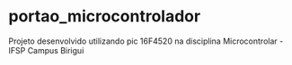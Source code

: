 # portao_microcontrolador

Projeto desenvolvido utilizando pic 16F4520 na disciplina Microcontrolar - IFSP Campus Birigui
